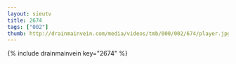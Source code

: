 ```yaml
--- 
layout: sieutv
title: 2674
tags: ["002"]
thumb: http://drainmainvein.com/media/videos/tmb/000/002/674/player.jpg
---
```

{% include drainmainvein key="2674" %} 
